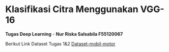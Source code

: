 # Klasifikasi Citra Menggunakan VGG-16
**Tugas Deep Learning**  - **Nur Riska Salsabila F55120067** 


Berikut Link Dataset Tugas 1&2
[Dataset-mobil-motor](https://drive.google.com/drive/folders/1_9ZGidJbT7pItjhiw4KMF6z2DKPoHbGD?usp=sharing "Dataset-Mobil-Motor") 

